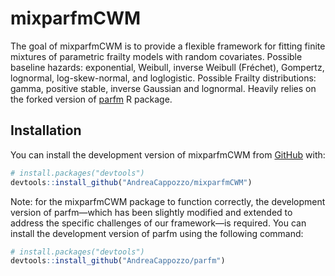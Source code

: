 
<!-- README.md is generated from README.Rmd. Please edit that file -->

# mixparfmCWM

<!-- badges: start -->

<!-- badges: end -->

The goal of mixparfmCWM is to provide a flexible framework for fitting
finite mixtures of parametric frailty models with random covariates.
Possible baseline hazards: exponential, Weibull, inverse Weibull
(Fréchet), Gompertz, lognormal, log-skew-normal, and loglogistic.
Possible Frailty distributions: gamma, positive stable, inverse Gaussian
and lognormal. Heavily relies on the forked version of
[parfm](https://github.com/AndreaCappozzo/parfm) R package.

## Installation

You can install the development version of mixparfmCWM from
[GitHub](https://github.com/) with:

``` r
# install.packages("devtools")
devtools::install_github("AndreaCappozzo/mixparfmCWM")
```

Note: for the mixparfmCWM package to function correctly, the development
version of parfm—which has been slightly modified and extended to
address the specific challenges of our framework—is required. You can
install the development version of parfm using the following command:

``` r
# install.packages("devtools")
devtools::install_github("AndreaCappozzo/parfm")
```
